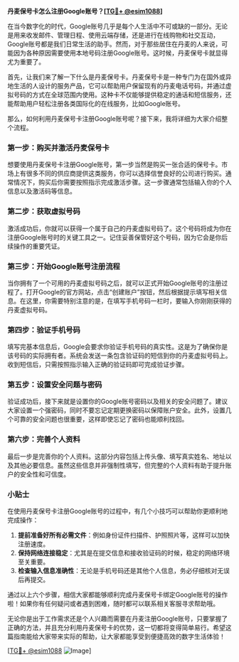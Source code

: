 **丹麦保号卡怎么注册Google账号？[[TG💪+ @esim1088](https://t.me/s/esim1088)]**

在当今数字化的时代，Google账号几乎是每个人生活中不可或缺的一部分。无论是用来收发邮件、管理日程、使用云端存储，还是进行在线购物和社交互动，Google账号都是我们日常生活的助手。然而，对于那些居住在丹麦的人来说，可能因为各种原因需要使用本地号码注册Google账号。这时候，丹麦保号卡就显得尤为重要了。

首先，让我们来了解一下什么是丹麦保号卡。丹麦保号卡是一种专门为在国外或异地生活的人设计的服务产品，它可以帮助用户保留现有的丹麦电话号码，并通过虚拟号码的方式在全球范围内使用。这种卡不仅能够提供稳定的通话和短信服务，还能帮助用户轻松注册各类国际化的在线服务，比如Google账号。

那么，如何利用丹麦保号卡注册Google账号呢？接下来，我将详细为大家介绍整个流程。

### 第一步：购买并激活丹麦保号卡

想要使用丹麦保号卡注册Google账号，第一步当然是购买一张合适的保号卡。市场上有很多不同的供应商提供这类服务，你可以选择信誉良好的公司进行购买。通常情况下，购买后你需要按照指示完成激活步骤。这一步骤通常包括输入你的个人信息以及激活码等信息。

### 第二步：获取虚拟号码

激活成功后，你就可以获得一个属于自己的丹麦虚拟号码了。这个号码将成为你在注册Google账号时的关键工具之一。记住妥善保管好这个号码，因为它会是你后续操作的重要凭证。

### 第三步：开始Google账号注册流程

当你拥有了一个可用的丹麦虚拟号码之后，就可以正式开始Google账号的注册过程了。打开Google的官方网站，点击“创建账户”按钮，然后根据提示填写相关信息。在这里，你需要特别注意的是，在填写手机号码一栏时，要输入你刚刚获得的丹麦虚拟号码。

### 第四步：验证手机号码

填写完基本信息后，Google会要求你验证手机号码的真实性。这是为了确保你是该号码的实际拥有者。系统会发送一条包含验证码的短信到你的丹麦虚拟号码上。收到短信后，只需按照指示输入正确的验证码即可完成验证步骤。

### 第五步：设置安全问题与密码

验证成功后，接下来就是设置你的Google账号密码以及相关的安全问题了。建议大家设置一个强密码，同时不要忘记定期更换密码以保障账户安全。此外，设置几个可靠的安全问题也很重要，这样即使忘记了密码也能顺利找回。

### 第六步：完善个人资料

最后一步是完善你的个人资料。这部分内容包括上传头像、填写真实姓名、地址以及其他必要信息。虽然这些信息并非强制性填写，但完整的个人资料有助于提升账户的安全性和可信度。

### 小贴士

在使用丹麦保号卡注册Google账号的过程中，有几个小技巧可以帮助你更顺利地完成操作：

1. **提前准备好所有必需文件**：例如身份证件扫描件、护照照片等，这样可以加快注册速度。
2. **保持网络连接稳定**：尤其是在提交信息和接收验证码的时候，稳定的网络环境至关重要。
3. **检查输入信息准确性**：无论是手机号码还是其他个人信息，务必仔细核对无误后再提交。

通过以上六个步骤，相信大家都能够顺利完成丹麦保号卡绑定Google账号的操作啦！如果你有任何疑问或者遇到困难，随时都可以联系相关客服寻求帮助哦。

无论你是出于工作需求还是个人兴趣而需要在丹麦注册Google账号，只要掌握了正确的方法，并且充分利用丹麦保号卡的优势，这一切都将变得简单易行。希望这篇指南能给大家带来实际的帮助，让大家都能享受到便捷高效的数字生活体验！

[[TG💪+ @esim1088](https://t.me/s/esim1088) ![Image](https://i.postimg.cc/4NQfJmqS/Snipaste-2025-05-13-00-14-12.png)]